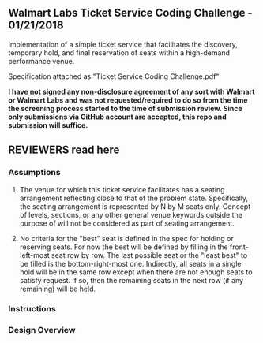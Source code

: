 ## Walmart Labs Ticket Service Coding Challenge - 01/21/2018
Implementation of a simple ticket service that facilitates the discovery, temporary hold, and final reservation of seats within a high-demand performance
venue.

Specification attached as "Ticket Service Coding Challenge.pdf"

**I have not signed any non-disclosure agreement of any sort with Walmart or Walmart Labs and was not requested/required to do so
from the time the screening process started to the time of submission review.
Since only submissions via GitHub account are accepted, this repo and submission will suffice.**

## REVIEWERS read here

### Assumptions
1. The venue for which this ticket service facilitates has a seating arrangement reflecting close to that of the problem state.
Specifically, the seating arrangement is represented by N by M seats only. Concept of levels, sections, or any other general
venue keywords outside the purpose of will not be considered as part of seating arrangement.

2. No criteria for the "best" seat is defined in the spec for holding or reserving seats. For now the best will be defined
by filling in the front-left-most seat row by row. The last possible seat or the "least best" to be filled is the
bottom-right-most one. Indirectly, all seats in a single hold will be in the same row except when there are not enough seats
to satisfy request. If so, then the remaining seats in the next row (if any remaining) will be held.

### Instructions


### Design Overview
